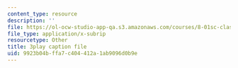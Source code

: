 ```yaml
---
content_type: resource
description: ''
file: https://ol-ocw-studio-app-qa.s3.amazonaws.com/courses/8-01sc-classical-mechanics-fall-2016/9923b04bffa7c404412a1ab9096d0b9e_xZn4l1TSvPQ.srt
file_type: application/x-subrip
resourcetype: Other
title: 3play caption file
uid: 9923b04b-ffa7-c404-412a-1ab9096d0b9e
---
```


